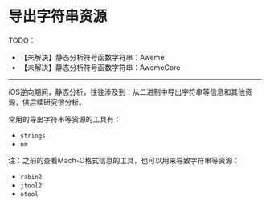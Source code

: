 # 导出字符串资源

TODO：

* 【未解决】静态分析符号函数字符串：Aweme
* 【未解决】静态分析符号函数字符串：AwemeCore

---

iOS逆向期间，静态分析，往往涉及到：从二进制中导出字符串等信息和其他资源，供后续研究很分析。

常用的导出字符串等资源的工具有：

* `strings`
* `nm`

注：之前的查看Mach-O格式信息的工具，也可以用来导致字符串等资源：

* `rabin2`
* `jtool2`
* `otool`
